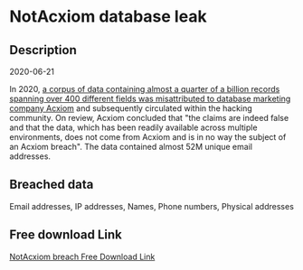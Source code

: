 # NotAcxiom database leak

## Description

2020-06-21

In 2020, <a href="https://www.troyhunt.com/data-breach-misattribution-acxiom-live-ramp/" target="_blank" rel="noopener">a corpus of data containing almost a quarter of a billion records spanning over 400 different fields was misattributed to database marketing company Acxiom</a> and subsequently circulated within the hacking community. On review, Acxiom concluded that &quot;the claims are indeed false and that the data, which has been readily available across multiple environments, does not come from Acxiom and is in no way the subject of an Acxiom breach&quot;. The data contained almost 52M unique email addresses.

## Breached data

Email addresses, IP addresses, Names, Phone numbers, Physical addresses

## Free download Link

[NotAcxiom breach Free Download Link](https://tinyurl.com/2b2k277t)